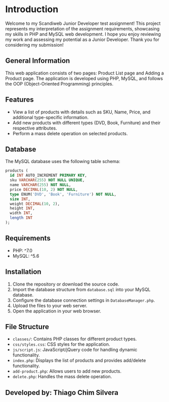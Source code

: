 # Introduction

Welcome to my Scandiweb Junior Developer test assignment!
This project represents my interpretation of the assignment requirements, showcasing my skills in PHP and MySQL web development.
I hope you enjoy reviewing my work and assessing my potential as a Junior Developer. Thank you for considering my submission!

## General Information

This web application consists of two pages: Product List page and Adding a Product page. The application is developed using PHP, MySQL, and follows the OOP (Object-Oriented Programming) principles.

## Features

- View a list of products with details such as SKU, Name, Price, and additional type-specific information.
- Add new products with different types (DVD, Book, Furniture) and their respective attributes.
- Perform a mass delete operation on selected products.

## Database

The MySQL database uses the following table schema:

```sql
products (
  id INT AUTO_INCREMENT PRIMARY KEY,
  sku VARCHAR(255) NOT NULL UNIQUE,
  name VARCHAR(255) NOT NULL,
  price DECIMAL(10, 2) NOT NULL,
  type ENUM('DVD', 'Book', 'Furniture') NOT NULL,
  size INT,
  weight DECIMAL(10, 2),
  height INT,
  width INT,
  length INT
);
```

## Requirements

- PHP: ^7.0
- MySQL: ^5.6

## Installation

1. Clone the repository or download the source code.
2. Import the database structure from `database.sql` into your MySQL database.
3. Configure the database connection settings in `DatabaseManager.php`.
4. Upload the files to your web server.
5. Open the application in your web browser.

## File Structure

- `classes/`: Contains PHP classes for different product types.
- `css/styles.css`: CSS styles for the application.
- `js/script.js`: JavaScript/jQuery code for handling dynamic functionality.
- `index.php`: Displays the list of products and provides add/delete functionality.
- `add-product.php`: Allows users to add new products.
- `delete.php`: Handles the mass delete operation.



## Developed by: Thiago Chim Silvera
